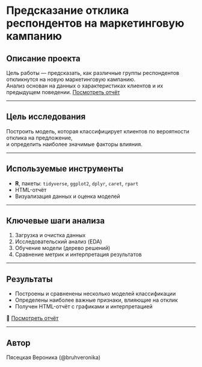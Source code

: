 # Предсказание отклика респондентов на маркетинговую кампанию

## Описание проекта

Цель работы — предсказать, как различные группы респондентов откликнутся на новую маркетинговую кампанию.  
Анализ основан на данных о характеристиках клиентов и их предыдущем поведении.
[Посмотреть отчёт](./vvpyasetskaya-report-4.html)

---

## Цель исследования
Построить модель, которая классифицирует клиентов по вероятности отклика на предложение,  
и определить наиболее значимые факторы влияния.

---

## Используемые инструменты
- **R**, пакеты: `tidyverse`, `ggplot2`, `dplyr`, `caret`, `rpart`
- HTML-отчёт
- Визуализация данных и оценка моделей


---

## Ключевые шаги анализа
1. Загрузка и очистка данных  
2. Исследовательский анализ (EDA)  
3. Обучение модели (дерево решений)  
4. Сравнение метрик и интерпретация результатов  

---

## Результаты
- Построены и сравненены несколько моделей классификации  
- Определены наиболее важные признаки, влияющие на отклик  
- Получен HTML-отчёт с графиками и интерпретацией

📎 [Посмотреть отчёт](./vvpyasetskaya-report-4.html)

---

## Автор
Пясецкая Вероника (@bruhveronika)
